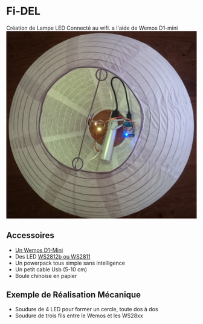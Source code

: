 # Fi-DEL
Création de Lampe LED Connecté au wifi. a l'aide de Wemos D1-mini
![Fi-DEL](https://github.com/Miauto/Fi-DEL/blob/master/images/Fi-DEL.png?raw=true "Fi-DEL")

## Accessoires

* <a href="http://www.wemos.cc/Products/d1_mini.html">Un Wemos D1-Mini</a>
* Des LED <a href="https://www.logre.eu/wiki/LEDs_Intelligentes_WS2812B">WS2812b ou WS2811</a>
* Un powerpack tous simple sans intelligence
* Un petit cable Usb (5-10 cm)
* Boule chinoise en papier


## Exemple de Réalisation Mécanique

* Soudure de 4 LED pour former un cercle, toute dos à dos
* Soudure de trois fils entre le Wemos et les WS28xx
